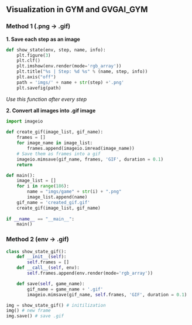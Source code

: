 ## Visualization in GYM and GVGAI_GYM

### Method 1 (.png -> .gif)

**1. Save each step as an image**

```python
def show_state(env, step, name, info):
    plt.figure(3)
    plt.clf()
    plt.imshow(env.render(mode='rgb_array'))
    plt.title("%s | Step: %d %s" % (name, step, info))
    plt.axis("off")
    path = 'imgs/' + name + str(step) +'.png'
    plt.savefig(path)
```

*Use this function after every step*

**2. Convert all images into .gif image**

```python
import imageio
 
def create_gif(image_list, gif_name): 
    frames = []
    for image_name in image_list:
        frames.append(imageio.imread(image_name))
    # Save them as frames into a gif 
    imageio.mimsave(gif_name, frames, 'GIF', duration = 0.1)
    return

def main():
    image_list = []
    for i in range(186):
        name = "imgs/game" + str(i) + ".png"
        image_list.append(name)
    gif_name = 'created_gif.gif'
    create_gif(image_list, gif_name)
 
if __name__ == "__main__":
    main()
```

### Method 2 (env -> .gif)

```python
class show_state_gif():
    def __init__(self):
        self.frames = []
    def __call__(self, env):
        self.frames.append(env.render(mode='rgb_array'))

    def save(self, game_name):
        gif_name = game_name + '.gif'
        imageio.mimsave(gif_name, self.frames, 'GIF', duration = 0.1)
```

```python
img = show_state_gif() # initilization
img() # new frame
img.save() # save .gif
```

